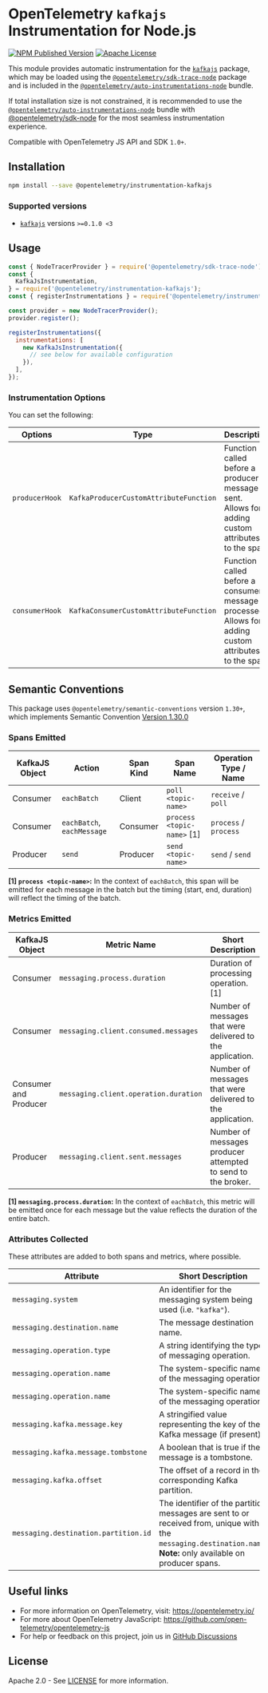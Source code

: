 # OpenTelemetry `kafkajs` Instrumentation for Node.js

[![NPM Published Version][npm-img]][npm-url]
[![Apache License][license-image]][license-image]

This module provides automatic instrumentation for the [`kafkajs`](https://www.npmjs.com/package/kafkajs) package, which may be loaded using the [`@opentelemetry/sdk-trace-node`](https://github.com/open-telemetry/opentelemetry-js/tree/main/packages/opentelemetry-sdk-trace-node) package and is included in the [`@opentelemetry/auto-instrumentations-node`](https://www.npmjs.com/package/@opentelemetry/auto-instrumentations-node) bundle.

If total installation size is not constrained, it is recommended to use the [`@opentelemetry/auto-instrumentations-node`](https://www.npmjs.com/package/@opentelemetry/auto-instrumentations-node) bundle with [@opentelemetry/sdk-node](`https://www.npmjs.com/package/@opentelemetry/sdk-node`) for the most seamless instrumentation experience.

Compatible with OpenTelemetry JS API and SDK `1.0+`.

## Installation

```bash
npm install --save @opentelemetry/instrumentation-kafkajs
```

### Supported versions

- [`kafkajs`](https://www.npmjs.com/package/kafkajs) versions `>=0.1.0 <3`

## Usage

```js
const { NodeTracerProvider } = require('@opentelemetry/sdk-trace-node');
const {
  KafkaJsInstrumentation,
} = require('@opentelemetry/instrumentation-kafkajs');
const { registerInstrumentations } = require('@opentelemetry/instrumentation');

const provider = new NodeTracerProvider();
provider.register();

registerInstrumentations({
  instrumentations: [
    new KafkaJsInstrumentation({
      // see below for available configuration
    }),
  ],
});
```

### Instrumentation Options

You can set the following:

| Options        | Type                                   | Description                                                                                              |
| -------------- | -------------------------------------- | -------------------------------------------------------------------------------------------------------- |
| `producerHook` | `KafkaProducerCustomAttributeFunction` | Function called before a producer message is sent. Allows for adding custom attributes to the span.      |
| `consumerHook` | `KafkaConsumerCustomAttributeFunction` | Function called before a consumer message is processed. Allows for adding custom attributes to the span. |

## Semantic Conventions

This package uses `@opentelemetry/semantic-conventions` version `1.30+`, which implements Semantic Convention [Version 1.30.0](https://github.com/open-telemetry/semantic-conventions/blob/v1.30.0/docs/README.md)

### Spans Emitted

| KafkaJS Object | Action                     | Span Kind | Span Name                  | Operation Type / Name |
| -------------- | -------------------------- | --------- | -------------------------- | --------------------- |
| Consumer       | `eachBatch`                | Client    | `poll <topic-name>`        | `receive` / `poll`    |
| Consumer       | `eachBatch`, `eachMessage` | Consumer  | `process <topic-name>` [1] | `process` / `process` |
| Producer       | `send`                     | Producer  | `send <topic-name>`        | `send` / `send`       |

**[1] `process <topic-name>`:** In the context of `eachBatch`, this span will be emitted for each message in the batch but the timing (start, end, duration) will reflect the timing of the batch.

### Metrics Emitted

| KafkaJS Object        | Metric Name                           | Short Description                                            |
| --------------------- | ------------------------------------- | ------------------------------------------------------------ |
| Consumer              | `messaging.process.duration`          | Duration of processing operation. [1]                        |
| Consumer              | `messaging.client.consumed.messages`  | Number of messages that were delivered to the application.   |
| Consumer and Producer | `messaging.client.operation.duration` | Number of messages that were delivered to the application.   |
| Producer              | `messaging.client.sent.messages`      | Number of messages producer attempted to send to the broker. |

**[1] `messaging.process.duration`:** In the context of `eachBatch`, this metric will be emitted once for each message but the value reflects the duration of the entire batch.

### Attributes Collected

These attributes are added to both spans and metrics, where possible.

| Attribute                            | Short Description                                                                                                                                                  |
| ------------------------------------ | ------------------------------------------------------------------------------------------------------------------------------------------------------------------ |
| `messaging.system`                   | An identifier for the messaging system being used (i.e. `"kafka"`).                                                                                                |
| `messaging.destination.name`         | The message destination name.                                                                                                                                      |
| `messaging.operation.type`           | A string identifying the type of messaging operation.                                                                                                              |
| `messaging.operation.name`           | The system-specific name of the messaging operation.                                                                                                               |
| `messaging.operation.name`           | The system-specific name of the messaging operation.                                                                                                               |
| `messaging.kafka.message.key`        | A stringified value representing the key of the Kafka message (if present).                                                                                        |
| `messaging.kafka.message.tombstone`  | A boolean that is true if the message is a tombstone.                                                                                                              |
| `messaging.kafka.offset`             | The offset of a record in the corresponding Kafka partition.                                                                                                       |
| `messaging.destination.partition.id` | The identifier of the partition messages are sent to or received from, unique within the `messaging.destination.name`. **Note:** only available on producer spans. |

## Useful links

- For more information on OpenTelemetry, visit: <https://opentelemetry.io/>
- For more about OpenTelemetry JavaScript: <https://github.com/open-telemetry/opentelemetry-js>
- For help or feedback on this project, join us in [GitHub Discussions][discussions-url]

## License

Apache 2.0 - See [LICENSE][license-url] for more information.

[discussions-url]: https://github.com/open-telemetry/opentelemetry-js/discussions
[license-url]: https://github.com/open-telemetry/opentelemetry-js-contrib/blob/main/LICENSE
[license-image]: https://img.shields.io/badge/license-Apache_2.0-green.svg?style=flat
[npm-url]: https://www.npmjs.com/package/@opentelemetry/instrumentation-kafkajs
[npm-img]: https://badge.fury.io/js/%40opentelemetry%2Finstrumentation-kafkajs.svg
